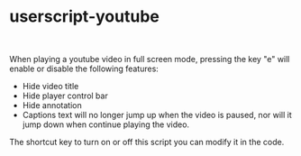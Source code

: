 <div>
  <h1>userscript-youtube</h1>
  <br>
<div>

When playing a youtube video in full screen mode, pressing the key "e" will enable or disable the following features:

- Hide video title
- Hide player control bar
- Hide annotation
- Captions text will no longer jump up when the video is paused, nor will it jump down when continue playing the video.

The shortcut key to turn on or off this script you can modify it in the code.